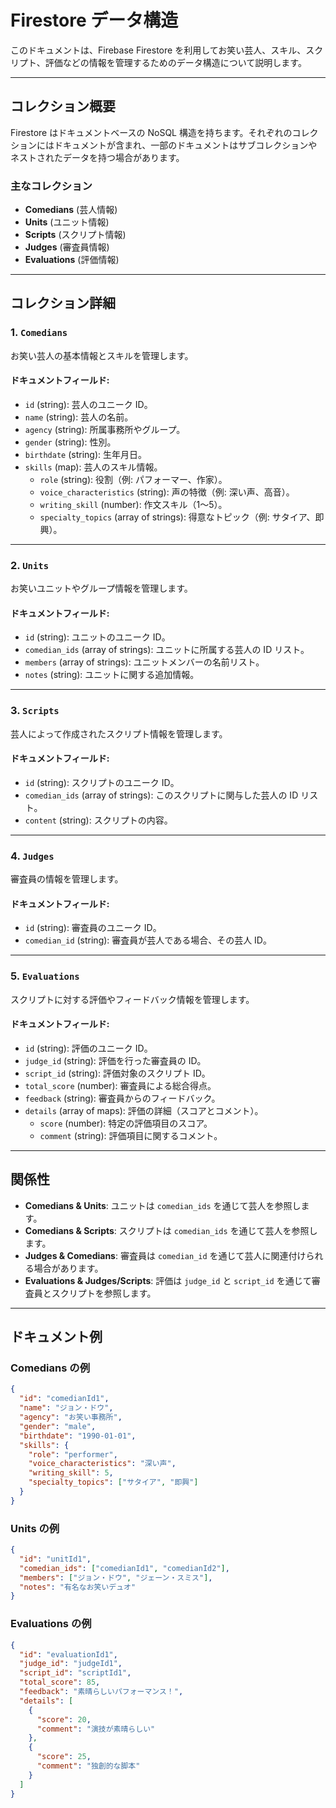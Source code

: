 # Firestore データ構造

このドキュメントは、Firebase Firestore を利用してお笑い芸人、スキル、スクリプト、評価などの情報を管理するためのデータ構造について説明します。

---

## コレクション概要

Firestore はドキュメントベースの NoSQL 構造を持ちます。それぞれのコレクションにはドキュメントが含まれ、一部のドキュメントはサブコレクションやネストされたデータを持つ場合があります。

### 主なコレクション

- **Comedians** (芸人情報)
- **Units** (ユニット情報)
- **Scripts** (スクリプト情報)
- **Judges** (審査員情報)
- **Evaluations** (評価情報)

---

## コレクション詳細

### 1. `Comedians`

お笑い芸人の基本情報とスキルを管理します。

#### ドキュメントフィールド:

- `id` (string): 芸人のユニーク ID。
- `name` (string): 芸人の名前。
- `agency` (string): 所属事務所やグループ。
- `gender` (string): 性別。
- `birthdate` (string): 生年月日。
- `skills` (map): 芸人のスキル情報。
  - `role` (string): 役割（例: パフォーマー、作家）。
  - `voice_characteristics` (string): 声の特徴（例: 深い声、高音）。
  - `writing_skill` (number): 作文スキル（1〜5）。
  - `specialty_topics` (array of strings): 得意なトピック（例: サタイア、即興）。

---

### 2. `Units`

お笑いユニットやグループ情報を管理します。

#### ドキュメントフィールド:

- `id` (string): ユニットのユニーク ID。
- `comedian_ids` (array of strings): ユニットに所属する芸人の ID リスト。
- `members` (array of strings): ユニットメンバーの名前リスト。
- `notes` (string): ユニットに関する追加情報。

---

### 3. `Scripts`

芸人によって作成されたスクリプト情報を管理します。

#### ドキュメントフィールド:

- `id` (string): スクリプトのユニーク ID。
- `comedian_ids` (array of strings): このスクリプトに関与した芸人の ID リスト。
- `content` (string): スクリプトの内容。

---

### 4. `Judges`

審査員の情報を管理します。

#### ドキュメントフィールド:

- `id` (string): 審査員のユニーク ID。
- `comedian_id` (string): 審査員が芸人である場合、その芸人 ID。

---

### 5. `Evaluations`

スクリプトに対する評価やフィードバック情報を管理します。

#### ドキュメントフィールド:

- `id` (string): 評価のユニーク ID。
- `judge_id` (string): 評価を行った審査員の ID。
- `script_id` (string): 評価対象のスクリプト ID。
- `total_score` (number): 審査員による総合得点。
- `feedback` (string): 審査員からのフィードバック。
- `details` (array of maps): 評価の詳細（スコアとコメント）。
  - `score` (number): 特定の評価項目のスコア。
  - `comment` (string): 評価項目に関するコメント。

---

## 関係性

- **Comedians & Units**: ユニットは `comedian_ids` を通じて芸人を参照します。
- **Comedians & Scripts**: スクリプトは `comedian_ids` を通じて芸人を参照します。
- **Judges & Comedians**: 審査員は `comedian_id` を通じて芸人に関連付けられる場合があります。
- **Evaluations & Judges/Scripts**: 評価は `judge_id` と `script_id` を通じて審査員とスクリプトを参照します。

---

## ドキュメント例

### Comedians の例

```json
{
  "id": "comedianId1",
  "name": "ジョン・ドウ",
  "agency": "お笑い事務所",
  "gender": "male",
  "birthdate": "1990-01-01",
  "skills": {
    "role": "performer",
    "voice_characteristics": "深い声",
    "writing_skill": 5,
    "specialty_topics": ["サタイア", "即興"]
  }
}
```

### Units の例

```json
{
  "id": "unitId1",
  "comedian_ids": ["comedianId1", "comedianId2"],
  "members": ["ジョン・ドウ", "ジェーン・スミス"],
  "notes": "有名なお笑いデュオ"
}
```

### Evaluations の例

```json
{
  "id": "evaluationId1",
  "judge_id": "judgeId1",
  "script_id": "scriptId1",
  "total_score": 85,
  "feedback": "素晴らしいパフォーマンス！",
  "details": [
    {
      "score": 20,
      "comment": "演技が素晴らしい"
    },
    {
      "score": 25,
      "comment": "独創的な脚本"
    }
  ]
}
```
